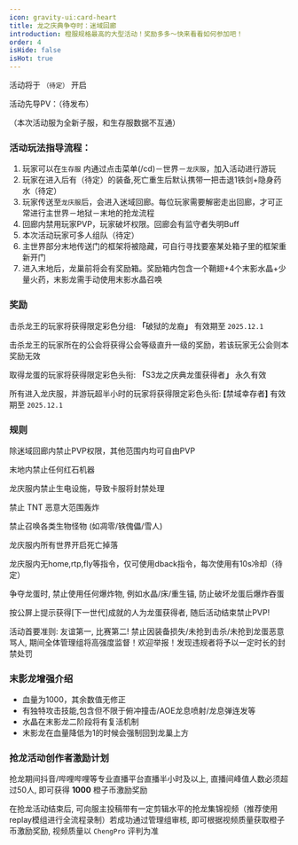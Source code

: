 ```yaml
---
icon: gravity-ui:card-heart
title: 龙之庆典争夺时：迷域回廊
introduction: 橙服规格最高的大型活动！奖励多多～快来看看如何参加吧！
order: 4
isHide: false
isHot: true
---
```


活动将于 `（待定）` 开启

活动先导PV：（待发布）

（本次活动服为全新子服，和生存服数据不互通）

### 活动玩法指导流程：

1. 玩家可以在`生存服` 内通过点击菜单(/cd)－世界－`龙庆服`，加入活动进行游玩
2. 玩家在进入后有（待定）的装备,死亡重生后默认携带一把击退1铁剑+隐身药水（待定）
3. 玩家传送至`龙庆服`后，会进入迷域回廊。每位玩家需要解密走出回廊，才可正常进行主世界－地狱－末地的抢龙流程
4. 回廊内禁用玩家PVP，玩家破坏权限。回廊会有监守者失明Buff
5. 本次活动玩家可多人组队（待定）
6. 主世界部分末地传送门的框架将被隐藏，可自行寻找要塞某处箱子里的框架重新开门
7. 进入末地后，龙巢前将会有奖励箱。奖励箱内包含一个鞘翅+4个末影水晶+少量火药，末影龙需手动使用末影水晶召唤

### 奖励

击杀龙王的玩家将获得限定彩色分组: **「**&#x7834;狱的龙&#x88D4;**」** 有效期至 `2025.12.1`

击杀龙王的玩家所在的公会将获得公会等级直升一级的奖励，若该玩家无公会则本奖励无效

取得龙蛋的玩家将获得限定彩色头衔: **「**&#x53;3龙之庆典龙蛋获得&#x8005;**」** 永久有效

所有进入龙庆服，并游玩超半小时的玩家将获得限定彩色头衔: **\[**&#x7981;域幸存&#x8005;**]** 有效期至 `2025.12.1`

### 规则

除迷域回廊内禁止PVP权限，其他范围内均可自由PVP

末地内禁止任何红石机器

龙庆服内禁止生电设施，导致卡服将封禁处理

禁止 TNT 恶意大范围轰炸

禁止召唤各类生物怪物 (如凋零/铁傀儡/雪人)

龙庆服内所有世界开启死亡掉落

龙庆服内无home,rtp,fly等指令，仅可使用dback指令，每次使用有10s冷却（待定）

争夺龙蛋时, 禁止使用任何爆炸物, 例如水晶/床/重生锚, 防止破坏龙蛋后爆炸吞蛋

按公屏上提示获得\[下一世代]成就的人为龙蛋获得者, 随后活动结束禁止PVP!

活动首要准则: 友谊第一, 比赛第二! 禁止因装备损失/未抢到击杀/未抢到龙蛋恶意骂人, 期间全体管理组将高强度监督！欢迎举报！发现违规者将予以一定时长的封禁处罚

### 末影龙增强介绍

- 血量为1000，其余数值无修正
- 有独特攻击技能,包含但不限于俯冲撞击/AOE龙息喷射/龙息弹连发等
- 水晶在末影龙二阶段将有复活机制
- 末影龙在血量降低为1的时候会强制回到龙巢上方

### 抢龙活动创作者激励计划

抢龙期间抖音/哔哩哔哩等专业直播平台直播半小时及以上, 直播间峰值人数必须超过50人, 即可获得 **1000** 橙子币激励奖励

在抢龙活动结束后, 可向服主投稿带有一定剪辑水平的抢龙集锦视频（推荐使用replay模组进行全流程录制）若成功通过管理组审核, 即可根据视频质量获取橙子币激励奖励, 视频质量以 `ChengPro` 评判为准
